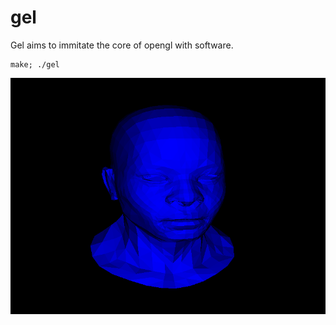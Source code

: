 # gel

Gel aims to immitate the core of opengl with software.

    make; ./gel

![screenshot](scrots/2018-01-07-224819_800x600_scrot.png)

